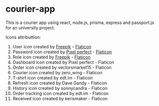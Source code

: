 # courier-app

This is a courier app using react, node.js, prisma, express and passport.js for an university project.

Icons attributtion:

1. User icon created by [Freepik](https://www.flaticon.com/free-icons/user) - [Flaticon](https://www.flaticon.com/)
2. Password icon created by [Pixel perfect](https://www.flaticon.com/free-icons/password) - [Flaticon](https://www.flaticon.com/)
3. Role icon created by [Freepik](https://www.flaticon.com/free-icons/roles) - [Flaticon](https://www.flaticon.com/)
4. Dashboard icon created by Pixel perfect - Flaticon
5. Order icon created by vectorsmarket15 - Flaticon
6. Courier icon created by zero_wing - Flaticon
7. T-shirt icon created by edt.im - Flaticon
8. Refresh icon created by Dave Gandy - Flaticon
9. History icon created by sonnycandra - Flaticon
10. Order tracking icon created by edt.im - Flaticon
11. Received icon created by kerismaker - Flaticon
